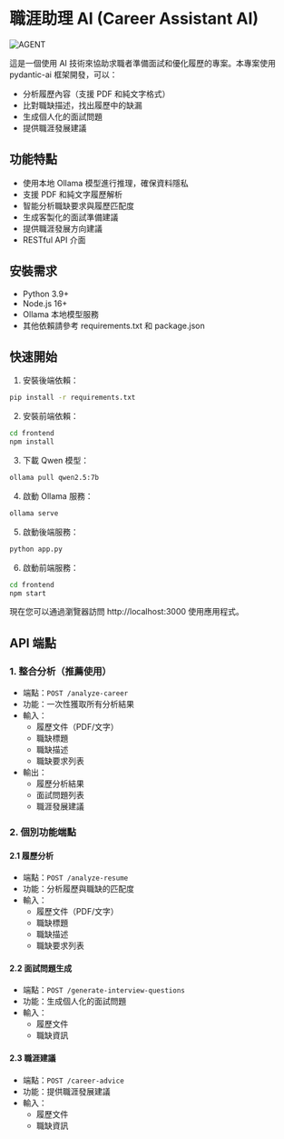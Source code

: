 # 職涯助理 AI (Career Assistant AI)
![AGENT](https://github.com/user-attachments/assets/13759682-fa58-44a6-aa9d-de2e768211d9)

這是一個使用 AI 技術來協助求職者準備面試和優化履歷的專案。本專案使用 pydantic-ai 框架開發，可以：

- 分析履歷內容（支援 PDF 和純文字格式）
- 比對職缺描述，找出履歷中的缺漏
- 生成個人化的面試問題
- 提供職涯發展建議

## 功能特點

- 使用本地 Ollama 模型進行推理，確保資料隱私
- 支援 PDF 和純文字履歷解析
- 智能分析職缺要求與履歷匹配度
- 生成客製化的面試準備建議
- 提供職涯發展方向建議
- RESTful API 介面

## 安裝需求

- Python 3.9+
- Node.js 16+
- Ollama 本地模型服務
- 其他依賴請參考 requirements.txt 和 package.json

## 快速開始

1. 安裝後端依賴：
```bash
pip install -r requirements.txt
```

2. 安裝前端依賴：
```bash
cd frontend
npm install
```

3. 下載 Qwen 模型：
```bash
ollama pull qwen2.5:7b
```

4. 啟動 Ollama 服務：
```bash
ollama serve
```

5. 啟動後端服務：
```bash
python app.py
```

6. 啟動前端服務：
```bash
cd frontend
npm start
```

現在您可以通過瀏覽器訪問 http://localhost:3000 使用應用程式。

## API 端點

### 1. 整合分析（推薦使用）
- 端點：`POST /analyze-career`
- 功能：一次性獲取所有分析結果
- 輸入：
  - 履歷文件（PDF/文字）
  - 職缺標題
  - 職缺描述
  - 職缺要求列表
- 輸出：
  - 履歷分析結果
  - 面試問題列表
  - 職涯發展建議

### 2. 個別功能端點

#### 2.1 履歷分析
- 端點：`POST /analyze-resume`
- 功能：分析履歷與職缺的匹配度
- 輸入：
  - 履歷文件（PDF/文字）
  - 職缺標題
  - 職缺描述
  - 職缺要求列表

#### 2.2 面試問題生成
- 端點：`POST /generate-interview-questions`
- 功能：生成個人化的面試問題
- 輸入：
  - 履歷文件
  - 職缺資訊

#### 2.3 職涯建議
- 端點：`POST /career-advice`
- 功能：提供職涯發展建議
- 輸入：
  - 履歷文件
  - 職缺資訊

